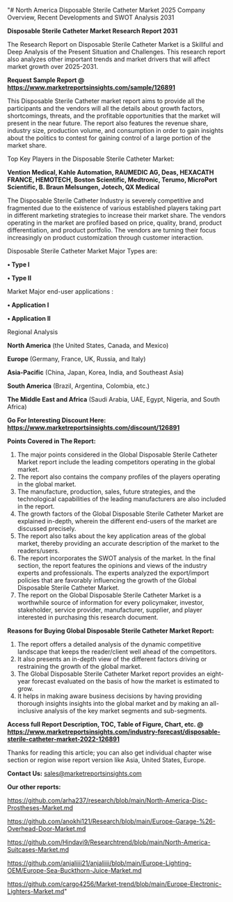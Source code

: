 "# North America Disposable Sterile Catheter Market 2025 Company Overview, Recent Developments and SWOT Analysis 2031

<strong>Disposable Sterile Catheter Market Research Report 2031</strong>

The Research Report on Disposable Sterile Catheter Market is a Skillful and Deep Analysis of the Present Situation and Challenges. This research report also analyzes other important trends and market drivers that will affect market growth over 2025-2031.

<strong>Request Sample Report @ <a href=https://www.marketreportsinsights.com/sample/126891>https://www.marketreportsinsights.com/sample/126891</a></strong>

This Disposable Sterile Catheter market report aims to provide all the participants and the vendors will all the details about growth factors, shortcomings, threats, and the profitable opportunities that the market will present in the near future. The report also features the revenue share, industry size, production volume, and consumption in order to gain insights about the politics to contest for gaining control of a large portion of the market share.

Top Key Players in the Disposable Sterile Catheter Market:

<strong>Vention Medical, Kahle Automation, RAUMEDIC AG, Deas, HEXACATH FRANCE, HEMOTECH, Boston Scientific, Medtronic, Terumo, MicroPort Scientific, B. Braun Melsungen, Jotech, QX Medical</strong>

The Disposable Sterile Catheter Industry is severely competitive and fragmented due to the existence of various established players taking part in different marketing strategies to increase their market share. The vendors operating in the market are profiled based on price, quality, brand, product differentiation, and product portfolio. The vendors are turning their focus increasingly on product customization through customer interaction.

Disposable Sterile Catheter Market Major Types are:

<strong>• Type I

• Type II</strong>

Market Major end-user applications :

<strong>• Application I

• Application II</strong>

Regional Analysis

</u><strong><b>North America</b></strong> (the United States, Canada, and Mexico)

<strong><b>Europe </b></strong>(Germany, France, UK, Russia, and Italy)

<strong><b>Asia-Pacific</b></strong> (China, Japan, Korea, India, and Southeast Asia)

<strong><b>South America</b></strong> (Brazil, Argentina, Colombia, etc.)

<strong><b>The Middle East and Africa</b></strong> (Saudi Arabia, UAE, Egypt, Nigeria, and South Africa)

<strong>Go For Interesting Discount Here: <a href=https://www.marketreportsinsights.com/discount/126891>https://www.marketreportsinsights.com/discount/126891</a></strong>

<strong>Points Covered in The Report:</strong>
<ol>
  <li>The major points considered in the Global Disposable Sterile Catheter Market report include the leading competitors operating in the global market.</li>
  <li>The report also contains the company profiles of the players operating in the global market.</li>
  <li>The manufacture, production, sales, future strategies, and the technological capabilities of the leading manufacturers are also included in the report.</li>
  <li>The growth factors of the Global Disposable Sterile Catheter Market are explained in-depth, wherein the different end-users of the market are discussed precisely.</li>
  <li>The report also talks about the key application areas of the global market, thereby providing an accurate description of the market to the readers/users.</li>
  <li>The report incorporates the SWOT analysis of the market. In the final section, the report features the opinions and views of the industry experts and professionals. The experts analyzed the export/import policies that are favorably influencing the growth of the Global Disposable Sterile Catheter Market.</li>
  <li>The report on the Global Disposable Sterile Catheter Market is a worthwhile source of information for every policymaker, investor, stakeholder, service provider, manufacturer, supplier, and player interested in purchasing this research document.</li>
</ol>
<strong>Reasons for Buying Global Disposable Sterile Catheter Market Report:</strong>

<ol>
  <li>The report offers a detailed analysis of the dynamic competitive landscape that keeps the reader/client well ahead of the competitors.</li>
  <li>It also presents an in-depth view of the different factors driving or restraining the growth of the global market.</li>
  <li>The Global Disposable Sterile Catheter Market report provides an eight-year forecast evaluated on the basis of how the market is estimated to grow.</li>
  <li>It helps in making aware business decisions by having providing thorough insights insights into the global market and by making an all-inclusive analysis of the key market segments and sub-segments.</li>
</ol>
<strong>Access full Report Description, TOC, Table of Figure, Chart, etc. @ <a href=https://www.marketreportsinsights.com/industry-forecast/disposable-sterile-catheter-market-2022-126891>https://www.marketreportsinsights.com/industry-forecast/disposable-sterile-catheter-market-2022-126891</a></strong>


Thanks for reading this article; you can also get individual chapter wise section or region wise report version like Asia, United States, Europe.

<strong>Contact Us:</strong>
sales@marketreportsinsights.com

<strong>Our other reports:</strong>

<a href=https://github.com/arha237/research/blob/main/North-America-Disc-Prostheses-Market.md>https://github.com/arha237/research/blob/main/North-America-Disc-Prostheses-Market.md</a>

<a href=https://github.com/anokhi121/Research/blob/main/Europe-Garage-%26-Overhead-Door-Market.md>https://github.com/anokhi121/Research/blob/main/Europe-Garage-%26-Overhead-Door-Market.md</a>

<a href=https://github.com/Hindavi9/Researchtrend/blob/main/North-America-Suitcases-Market.md>https://github.com/Hindavi9/Researchtrend/blob/main/North-America-Suitcases-Market.md</a>

<a href=https://github.com/anjaliiii21/anjaliiii/blob/main/Europe-Lighting-OEM/Europe-Sea-Buckthorn-Juice-Market.md>https://github.com/anjaliiii21/anjaliiii/blob/main/Europe-Lighting-OEM/Europe-Sea-Buckthorn-Juice-Market.md</a>

<a href=https://github.com/cargo4256/Market-trend/blob/main/Europe-Electronic-Lighters-Market.md>https://github.com/cargo4256/Market-trend/blob/main/Europe-Electronic-Lighters-Market.md</a>"
